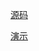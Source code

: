 <a href="https://github.com/SunChenW/work18js/test.html">源码</a>

<a href="<http://1993sc.com/work18js/test.html> ">演示</a>